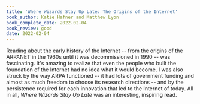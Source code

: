 ```yaml
---
title: 'Where Wizards Stay Up Late: The Origins of the Internet'
book_author: Katie Hafner and Matthew Lyon
book_complete_date: 2022-02-04
book_review: good
date: 2022-02-04
---
```


Reading about the early history of the Internet -- from the origins of the ARPANET in the 1960s until it was decommissioned in 1990 -- was fascinating. It's amazing to realize that even the people who built the foundation of the Internet had no idea what it would become. I was also struck by the way ARPA functioned -- it had lots of government funding and almost as much freedom to choose its research directions -- and by the persistence required for each innovation that led to the Internet of today. All in all, <cite>Where Wizards Stay Up Late</cite> was an interesting, inspiring read.

<!--more-->
